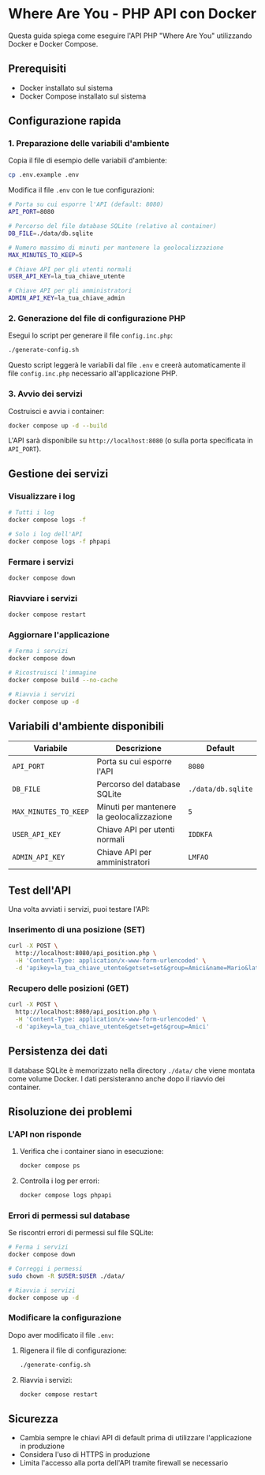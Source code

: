 # Where Are You - PHP API con Docker

Questa guida spiega come eseguire l'API PHP "Where Are You" utilizzando Docker e Docker Compose.

## Prerequisiti

- Docker installato sul sistema
- Docker Compose installato sul sistema

## Configurazione rapida

### 1. Preparazione delle variabili d'ambiente

Copia il file di esempio delle variabili d'ambiente:

```bash
cp .env.example .env
```

Modifica il file `.env` con le tue configurazioni:

```bash
# Porta su cui esporre l'API (default: 8080)
API_PORT=8080

# Percorso del file database SQLite (relativo al container)
DB_FILE=./data/db.sqlite

# Numero massimo di minuti per mantenere la geolocalizzazione
MAX_MINUTES_TO_KEEP=5

# Chiave API per gli utenti normali
USER_API_KEY=la_tua_chiave_utente

# Chiave API per gli amministratori  
ADMIN_API_KEY=la_tua_chiave_admin
```

### 2. Generazione del file di configurazione PHP

Esegui lo script per generare il file `config.inc.php`:

```bash
./generate-config.sh
```

Questo script leggerà le variabili dal file `.env` e creerà automaticamente il file `config.inc.php` necessario all'applicazione PHP.

### 3. Avvio dei servizi

Costruisci e avvia i container:

```bash
docker compose up -d --build
```

L'API sarà disponibile su `http://localhost:8080` (o sulla porta specificata in `API_PORT`).

## Gestione dei servizi

### Visualizzare i log

```bash
# Tutti i log
docker compose logs -f

# Solo i log dell'API
docker compose logs -f phpapi
```

### Fermare i servizi

```bash
docker compose down
```

### Riavviare i servizi

```bash
docker compose restart
```

### Aggiornare l'applicazione

```bash
# Ferma i servizi
docker compose down

# Ricostruisci l'immagine
docker compose build --no-cache

# Riavvia i servizi
docker compose up -d
```

## Variabili d'ambiente disponibili

| Variabile | Descrizione | Default |
|-----------|-------------|---------|
| `API_PORT` | Porta su cui esporre l'API | `8080` |
| `DB_FILE` | Percorso del database SQLite | `./data/db.sqlite` |
| `MAX_MINUTES_TO_KEEP` | Minuti per mantenere la geolocalizzazione | `5` |
| `USER_API_KEY` | Chiave API per utenti normali | `IDDKFA` |
| `ADMIN_API_KEY` | Chiave API per amministratori | `LMFAO` |

## Test dell'API

Una volta avviati i servizi, puoi testare l'API:

### Inserimento di una posizione (SET)

```bash
curl -X POST \
  http://localhost:8080/api_position.php \
  -H 'Content-Type: application/x-www-form-urlencoded' \
  -d 'apikey=la_tua_chiave_utente&getset=set&group=Amici&name=Mario&lat=45.123456&lon=9.123456'
```

### Recupero delle posizioni (GET)

```bash
curl -X POST \
  http://localhost:8080/api_position.php \
  -H 'Content-Type: application/x-www-form-urlencoded' \
  -d 'apikey=la_tua_chiave_utente&getset=get&group=Amici'
```

## Persistenza dei dati

Il database SQLite è memorizzato nella directory `./data/` che viene montata come volume Docker. I dati persisteranno anche dopo il riavvio dei container.

## Risoluzione dei problemi

### L'API non risponde

1. Verifica che i container siano in esecuzione:
   ```bash
   docker compose ps
   ```

2. Controlla i log per errori:
   ```bash
   docker compose logs phpapi
   ```

### Errori di permessi sul database

Se riscontri errori di permessi sul file SQLite:

```bash
# Ferma i servizi
docker compose down

# Correggi i permessi
sudo chown -R $USER:$USER ./data/

# Riavvia i servizi
docker compose up -d
```

### Modificare la configurazione

Dopo aver modificato il file `.env`:

1. Rigenera il file di configurazione:
   ```bash
   ./generate-config.sh
   ```

2. Riavvia i servizi:
   ```bash
   docker compose restart
   ```

## Sicurezza

- Cambia sempre le chiavi API di default prima di utilizzare l'applicazione in produzione
- Considera l'uso di HTTPS in produzione
- Limita l'accesso alla porta dell'API tramite firewall se necessario
